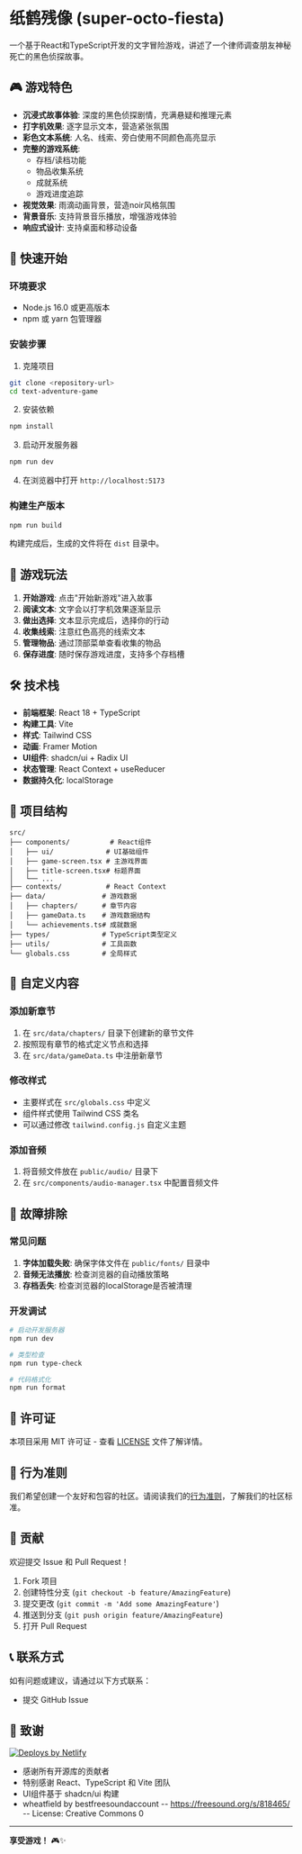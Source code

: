 # 纸鹤残像 (super-octo-fiesta)

一个基于React和TypeScript开发的文字冒险游戏，讲述了一个律师调查朋友神秘死亡的黑色侦探故事。

## 🎮 游戏特色

- **沉浸式故事体验**: 深度的黑色侦探剧情，充满悬疑和推理元素
- **打字机效果**: 逐字显示文本，营造紧张氛围
- **彩色文本系统**: 人名、线索、旁白使用不同颜色高亮显示
- **完整的游戏系统**:
  - 存档/读档功能
  - 物品收集系统
  - 成就系统
  - 游戏进度追踪
- **视觉效果**: 雨滴动画背景，营造noir风格氛围
- **背景音乐**: 支持背景音乐播放，增强游戏体验
- **响应式设计**: 支持桌面和移动设备

## 🚀 快速开始

### 环境要求

- Node.js 16.0 或更高版本
- npm 或 yarn 包管理器

### 安装步骤

1. 克隆项目
```bash
git clone <repository-url>
cd text-adventure-game
```

2. 安装依赖
```bash
npm install
```

3. 启动开发服务器
```bash
npm run dev
```

4. 在浏览器中打开 `http://localhost:5173`

### 构建生产版本

```bash
npm run build
```

构建完成后，生成的文件将在 `dist` 目录中。

## 🎯 游戏玩法

1. **开始游戏**: 点击"开始新游戏"进入故事
2. **阅读文本**: 文字会以打字机效果逐渐显示
3. **做出选择**: 文本显示完成后，选择你的行动
4. **收集线索**: 注意红色高亮的线索文本
5. **管理物品**: 通过顶部菜单查看收集的物品
6. **保存进度**: 随时保存游戏进度，支持多个存档槽

## 🛠️ 技术栈

- **前端框架**: React 18 + TypeScript
- **构建工具**: Vite
- **样式**: Tailwind CSS
- **动画**: Framer Motion
- **UI组件**: shadcn/ui + Radix UI
- **状态管理**: React Context + useReducer
- **数据持久化**: localStorage

## 📁 项目结构

```
src/
├── components/          # React组件
│   ├── ui/             # UI基础组件
│   ├── game-screen.tsx # 主游戏界面
│   ├── title-screen.tsx# 标题界面
│   └── ...
├── contexts/           # React Context
├── data/              # 游戏数据
│   ├── chapters/      # 章节内容
│   ├── gameData.ts    # 游戏数据结构
│   └── achievements.ts# 成就数据
├── types/             # TypeScript类型定义
├── utils/             # 工具函数
└── globals.css        # 全局样式
```

## 🎨 自定义内容

### 添加新章节

1. 在 `src/data/chapters/` 目录下创建新的章节文件
2. 按照现有章节的格式定义节点和选择
3. 在 `src/data/gameData.ts` 中注册新章节

### 修改样式

- 主要样式在 `src/globals.css` 中定义
- 组件样式使用 Tailwind CSS 类名
- 可以通过修改 `tailwind.config.js` 自定义主题

### 添加音频

1. 将音频文件放在 `public/audio/` 目录下
2. 在 `src/components/audio-manager.tsx` 中配置音频文件

## 🐛 故障排除

### 常见问题

1. **字体加载失败**: 确保字体文件在 `public/fonts/` 目录中
2. **音频无法播放**: 检查浏览器的自动播放策略
3. **存档丢失**: 检查浏览器的localStorage是否被清理

### 开发调试

```bash
# 启动开发服务器
npm run dev

# 类型检查
npm run type-check

# 代码格式化
npm run format
```

## 📄 许可证

本项目采用 MIT 许可证 - 查看 [LICENSE](LICENSE) 文件了解详情。

## 📜 行为准则

我们希望创建一个友好和包容的社区。请阅读我们的[行为准则](CODE_OF_CONDUCT.md)，了解我们的社区标准。

## 🤝 贡献

欢迎提交 Issue 和 Pull Request！

1. Fork 项目
2. 创建特性分支 (`git checkout -b feature/AmazingFeature`)
3. 提交更改 (`git commit -m 'Add some AmazingFeature'`)
4. 推送到分支 (`git push origin feature/AmazingFeature`)
5. 打开 Pull Request

## 📞 联系方式

如有问题或建议，请通过以下方式联系：

- 提交 GitHub Issue

## 🙏 致谢


<a href="https://www.netlify.com">
  <img src="https://www.netlify.com/assets/badges/netlify-badge-color-accent.svg" alt="Deploys by Netlify" />
</a>


- 感谢所有开源库的贡献者
- 特别感谢 React、TypeScript 和 Vite 团队
- UI组件基于 shadcn/ui 构建
- wheatfield by bestfreesoundaccount -- https://freesound.org/s/818465/ -- License: Creative Commons 0
---

**享受游戏！** 🎮✨